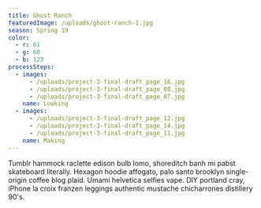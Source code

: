 ```yaml
---
title: Ghost Ranch
featuredImage: /uploads/ghost-ranch-1.jpg
season: Spring 19
color:
  - r: 61
  - g: 60
  - b: 123
processSteps:
  - images:
      - /uploads/project-3-final-draft_page_16.jpg
      - /uploads/project-3-final-draft_page_08.jpg
      - /uploads/project-3-final-draft_page_07.jpg
    name: Looking
  - images:
      - /uploads/project-3-final-draft_page_12.jpg
      - /uploads/project-3-final-draft_page_14.jpg
      - /uploads/project-3-final-draft_page_11.jpg
    name: Making
---
```

Tumblr hammock raclette edison bulb lomo, shoreditch banh mi pabst skateboard literally. Hexagon hoodie affogato, palo santo brooklyn single-origin coffee blog plaid. Umami helvetica selfies vape. DIY portland cray, iPhone la croix franzen leggings authentic mustache chicharrones distillery 90's.

